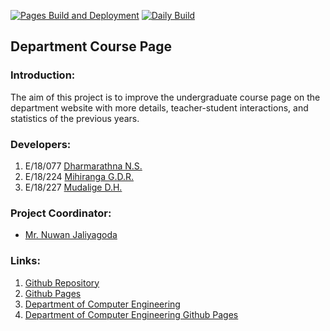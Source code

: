 [![Pages Build and Deployment](https://github.com/cepdnaclk/undergraduate-courses/actions/workflows/pages/pages-build-deployment/badge.svg)](https://github.com/cepdnaclk/undergraduate-courses/actions/workflows/pages/pages-build-deployment) [![Daily Build](https://github.com/cepdnaclk/undergraduate-courses/actions/workflows/daily.yml/badge.svg)](https://github.com/cepdnaclk/undergraduate-courses/actions/workflows/daily.yml)

## Department Course Page

### Introduction:

The aim of this project is to improve the undergraduate course page on the department website with more details, teacher-student interactions, and statistics of the previous years.

### Developers:

1. E/18/077 [Dharmarathna N.S.](https://people.ce.pdn.ac.lk/students/e18/077/)
2. E/18/224 [Mihiranga G.D.R.](https://people.ce.pdn.ac.lk/students/e18/224/)
3. E/18/227 [Mudalige D.H.](https://people.ce.pdn.ac.lk/students/e18/227/)

### Project Coordinator:

- [Mr. Nuwan Jaliyagoda](https://people.ce.pdn.ac.lk/students/e15/140/)

### Links:

1. [Github Repository](https://github.com/cepdnaclk/undergraduate-courses)
2. [Github Pages](https://cepdnaclk.github.io/undergraduate-courses/)
3. [Department of Computer Engineering](http://www.ce.pdn.ac.lk/)
4. [Department of Computer Engineering Github Pages](https://github.com/cepdnaclk)
